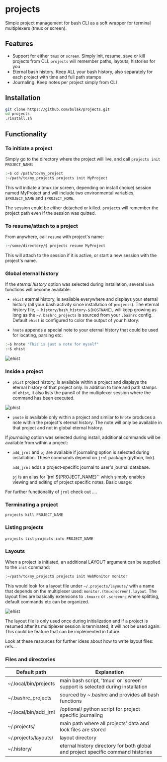# projects

Simple project management for bash CLI as a soft 
wrapper for terminal multiplexers (tmux or screen).

## Features

- Support for either `tmux` or `screen`. Simply init, resume,
save or kill projects from CLI. `projects` will remember
paths, layouts, histories for you
- Eternal bash history. Keep ALL your bash history, also
separately for each project with time and full path stamps
- Journaling. Keep notes per project simply from CLI

## Installation

```bash
git clone https://github.com/bulak/projects.git
cd projects
./install.sh
```

## Functionality

### To initiate a project

Simply go to the directory where the project will live, and call
`projects init PROJECT_NAME`:

```bash
:~$ cd /path/to/my_project
:~/path/to/my_project$ projects init MyProject
```

This will initiate a tmux (or screen, depending on install choice)
session named MyProject and will include two environmental variables,
`$PROJECT_NAME` and `$PROJECT_HOME`.

The session could be either detached or killed. `projects` will remember
the project path even if the session was quitted.

### To resume/attach to a project

From anywhere, call `resume`  with project's name:

```bash
:~/some/directory/$ projects resume MyProject
```
This will attach to the session if it is active, or start a new session
with the project's name.

### Global eternal history

If the *eternal history* option was selected during installation,
several `bash` functions will become available:

  - `ehist` eternal history, is available everywhere and displays your
    eternal history (all your bash activity since installation of
    `projects`). The eternal history file,
    `~.history/bash_history-${HOSTNAME}`, will keep growing as long as
    the `~/.bashrc_projects` is sourced from your `.bashrc` config. Default
    `ehist` is configured to color the output of your history:

  - `hnote` appends a special note to your eternal history that could be
    used for locating, parsing etc:

```bash
:~$ hnote "This is just a note for myself"
:~$ ehist
```

![ehist](https://raw.githubusercontent.com/bulak/projects/77098adf2f813c47c948920adc945dc07f7af814/ehist_screenshot.png)

### Inside a project

  - `phist` project history, is available within a project and displays
    the eternal history of that project only. In addition to time and
    path stamps of `ehist`, it also lists the pane# of the multiplexer
    session where the command has been executed.

![phist](https://raw.githubusercontent.com/bulak/projects/fdd17f319424adbf76c36a3c03255ded770ed1e8/phist_screenshot.png)

  - `pnote` is available only within a project and similar to `hnote`
    produces a note within the project's eternal history. The note will
    only be available in that project and not in global eternal history.

If *journaling* option was selected during install, additional commands
will be available from within a project:

  - `add_jrnl` and `pj` are available if journaling option is selected
    during installation. These commands depend on `jrnl` package
    (python, link).

    `add_jrnl` adds a project-specific journal to user's journal database.

    `pj` is an alias for `jrnl ${PROJECT_NAME}`` which simply enables
    viewing and editing of project specific notes. Basic usage:

For further functionality of `jrnl` check out ....

### Terminating a project

`projects kill PROJECT_NAME`

### Listing projects

`projects list` `projects info PROJECT_NAME`

### Layouts

When a project is initiated, an additional LAYOUT argument can be
supplied to the `init` command:

```bash
:~/path/to/my_project$ projects init WebMonitor monitor
```

This would look for a layout file under `~/.projects/layouts/` with a
name that depends on the multiplexer used:
`monitor.(tmux|screen).layout`. The layout files are basically
extensions to `.tmuxrc` or `.screenrc` where splitting, default commands
etc can be organized.

![ehist](https://raw.githubusercontent.com/bulak/projects//ehist_screenshot.png)

The layout file is only used once during initialization and if a project
is resumed after its multiplexer session is terminated, it will not be
used again. This could be feature that can be implemented in future.

Look at these resources for further ideas about how to write layout
files: refs...

### Files and directories

| Default path | Explanation |
| --- | --- |
| ~/.local/bin/projects | main bash script, 'tmux' or 'screen' support is selected during installation |
| ~/.bashrc_projects | sourced by ~.bashrc and provides all bash functions |
| ~/.local/bin/add_jrnl | /optional/ python script for project specific journaling |
| ~/.projects/ | main path where all projects' data and lock files are stored |
| ~/.projects/layouts/ | layout directory |
| ~/.history/ | eternal history directory for both global and project specific command histories |


